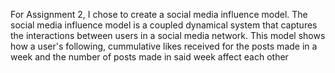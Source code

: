 For Assignment 2, I chose to create a social media influence model. The social media influence model is a coupled dynamical system that captures the interactions between users in a social media network. This model shows how a user's following, cummulative likes received for the posts made in a week and the number of posts made in said week affect each other
